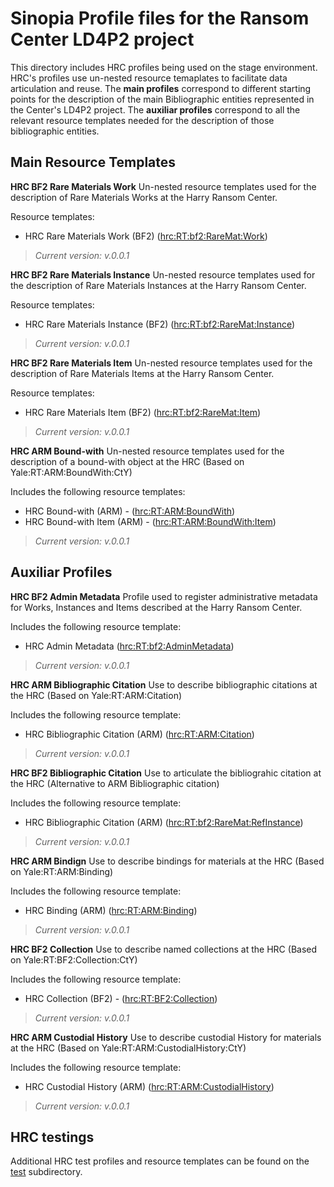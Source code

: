 # Sinopia Profile files for the Ransom Center LD4P2 project

This directory includes HRC profiles being used on the stage environment. HRC's profiles use un-nested resource temaplates to facilitate data articulation and reuse. The **main profiles** correspond to different starting points for the description of the main Bibliographic entities represented in the Center's LD4P2 project. The **auxiliar profiles** correspond to all the relevant resource templates needed for the description of those bibliographic entities. 


## Main Resource Templates

**HRC BF2 Rare Materials Work**
Un-nested resource templates used for the description of Rare Materials Works at the Harry Ransom Center.

Resource templates:

- HRC Rare Materials Work (BF2) ([hrc:RT:bf2:RareMat:Work](https://stage.sinopia.io/editor/hrc:RT:bf2:RareMat:Work))

> *Current version: v.0.0.1*

**HRC BF2 Rare Materials Instance**
Un-nested resource templates used for the description of Rare Materials Instances at the Harry Ransom Center.

Resource templates:

- HRC Rare Materials Instance (BF2) ([hrc:RT:bf2:RareMat:Instance](https://stage.sinopia.io/editor/hrc:RT:bf2:RareMat:Instance))

> *Current version: v.0.0.1*

**HRC BF2 Rare Materials Item**
Un-nested resource templates used for the description of Rare Materials Items at the Harry Ransom Center.

Resource templates:

- HRC Rare Materials Item (BF2) ([hrc:RT:bf2:RareMat:Item](https://stage.sinopia.io/editor/hrc:RT:bf2:RareMat:Item))

> *Current version: v.0.0.1*


**HRC ARM Bound-with**
Un-nested resource templates used for the description of a bound-with object at the HRC (Based on Yale:RT:ARM:BoundWith:CtY)

Includes the following resource templates:

- HRC Bound-with (ARM) - ([hrc:RT:ARM:BoundWith](https://stage.sinopia.io/editor/hrc:RT:ARM:BoundWith))
- HRC Bound-with Item (ARM) - ([hrc:RT:ARM:BoundWith:Item](https://stage.sinopia.io/editor/hrc:RT:ARM:BoundWith:Item))

> *Current version: v.0.0.1*


## Auxiliar Profiles

**HRC BF2 Admin Metadata**
Profile used to register administrative metadata for Works, Instances and Items described at the Harry Ransom Center.

Includes the following resource template:

- HRC Admin Metadata ([hrc:RT:bf2:AdminMetadata](https://stage.sinopia.io/editor/hrc:RT:bf2:AdminMetadata))

> *Current version: v.0.0.1*

**HRC ARM Bibliographic Citation**
Use to describe bibliographic citations at the HRC (Based on Yale:RT:ARM:Citation)

Includes the following resource template:

- HRC Bibliographic Citation (ARM) ([hrc:RT:ARM:Citation](https://stage.sinopia.io/editor/hrc:RT:ARM:Citation))

> *Current version: v.0.0.1*

**HRC BF2 Bibliographic Citation**
Use to articulate the bibliograhic citation at the HRC (Alternative to ARM Bibliographic citation)

Includes the following resource template:

- HRC Bibliographic Citation (ARM) ([hrc:RT:bf2:RareMat:RefInstance](https://stage.sinopia.io/editor/hrc:RT:bf2:RareMat:RefInstance))

> *Current version: v.0.0.1*

**HRC ARM Bindign**
Use to describe bindings for materials at the HRC (Based on Yale:RT:ARM:Binding)

Includes the following resource template:

- HRC Binding (ARM) ([hrc:RT:ARM:Binding](https://stage.sinopia.io/editor/hrc:RT:ARM:Binding))

> *Current version: v.0.0.1*

**HRC BF2 Collection**
Use to describe named collections at the HRC (Based on Yale:RT:BF2:Collection:CtY)

Includes the following resource template:

- HRC Collection (BF2) - ([hrc:RT:BF2:Collection](https://stage.sinopia.io/editor/hrc:RT:BF2:Collection))

> *Current version: v.0.0.1*

**HRC ARM Custodial History**
Use to describe custodial History for materials at the HRC (Based on Yale:RT:ARM:CustodialHistory:CtY)

Includes the following resource template:

- HRC Custodial History (ARM) ([hrc:RT:ARM:CustodialHistory](https://stage.sinopia.io/editor/hrc:RT:ARM:CustodialHistory))

> *Current version: v.0.0.1*


## HRC testings
Additional HRC test profiles and resource templates can be found on the [test](https://github.com/LD4P/sinopia_sample_profiles/tree/master/cohort-profiles/ransomCenter/test) subdirectory.
